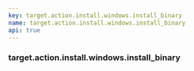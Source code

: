 ```yaml
---
key: target.action.install.windows.install_binary
name: target.action.install.windows.install_binary
api: true
---
```


### target.action.install.windows.install_binary
